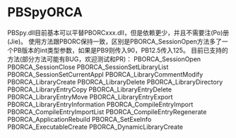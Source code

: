 # PBSpyORCA
PBSpy.dll目前基本可以平替PBORCxxx.dll，但是依赖更少，并且不需要注(Po)册(Jie)。
使用方法跟PBORC保持一致，区别是PBORCA_SessionOpen方法多了一个PB版本的int类型参数，如果是PB9则传入90，PB12.5传入125。
目前已支持的方法(部分方法可能有BUG，欢迎测试和PR)：
PBORCA_SessionOpen
PBORCA_SessionClose
PBORCA_SessionSetLibraryList
PBORCA_SessionSetCurrentAppl
PBORCA_LibraryCommentModify
PBORCA_LibraryCreate
PBORCA_LibraryDelete
PBORCA_LibraryDirectory
PBORCA_LibraryEntryCopy
PBORCA_LibraryEntryDelete
PBORCA_LibraryEntryMove
PBORCA_LibraryEntryExport
PBORCA_LibraryEntryInformation
PBORCA_CompileEntryImport
PBORCA_CompileEntryImportList
PBORCA_CompileEntryRegenerate
PBORCA_ApplicationRebuild
PBORCA_SetExeInfo
PBORCA_ExecutableCreate
PBORCA_DynamicLibraryCreate   
